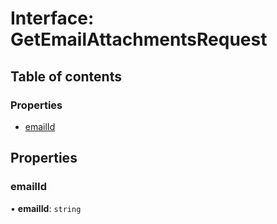 # Interface: GetEmailAttachmentsRequest

## Table of contents

### Properties

- [emailId](GetEmailAttachmentsRequest.md#emailid)

## Properties

### emailId

• **emailId**: `string`
